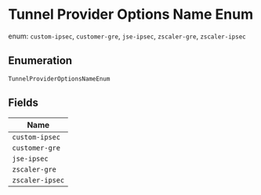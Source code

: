 
# Tunnel Provider Options Name Enum

enum: `custom-ipsec`, `customer-gre`, `jse-ipsec`, `zscaler-gre`, `zscaler-ipsec`

## Enumeration

`TunnelProviderOptionsNameEnum`

## Fields

| Name |
|  --- |
| `custom-ipsec` |
| `customer-gre` |
| `jse-ipsec` |
| `zscaler-gre` |
| `zscaler-ipsec` |

